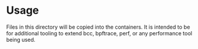 # Usage 

Files in this directory will be copied into the containers. It is intended
to be for additional tooling to extend bcc, bpftrace, perf, or any performance
tool being used.